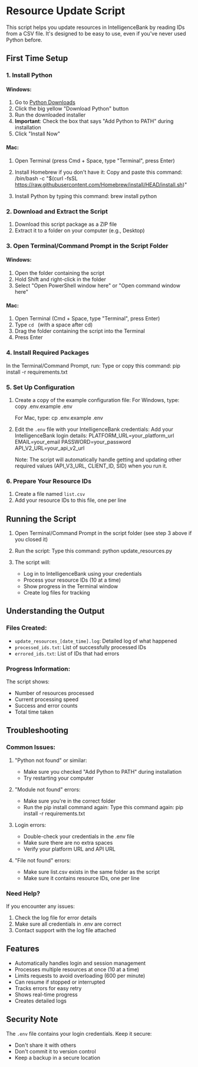 # Resource Update Script

This script helps you update resources in IntelligenceBank by reading IDs from a CSV file. It's designed to be easy to use, even if you've never used Python before.

## First Time Setup

### 1. Install Python

#### Windows:
1. Go to [Python Downloads](https://www.python.org/downloads/)
2. Click the big yellow "Download Python" button
3. Run the downloaded installer
4. **Important**: Check the box that says "Add Python to PATH" during installation
5. Click "Install Now"

#### Mac:
1. Open Terminal (press Cmd + Space, type "Terminal", press Enter)
2. Install Homebrew if you don't have it:
   Copy and paste this command:
   /bin/bash -c "$(curl -fsSL https://raw.githubusercontent.com/Homebrew/install/HEAD/install.sh)"

3. Install Python by typing this command:
   brew install python

### 2. Download and Extract the Script
1. Download this script package as a ZIP file
2. Extract it to a folder on your computer (e.g., Desktop)

### 3. Open Terminal/Command Prompt in the Script Folder

#### Windows:
1. Open the folder containing the script
2. Hold Shift and right-click in the folder
3. Select "Open PowerShell window here" or "Open command window here"

#### Mac:
1. Open Terminal (Cmd + Space, type "Terminal", press Enter)
2. Type `cd ` (with a space after cd)
3. Drag the folder containing the script into the Terminal
4. Press Enter

### 4. Install Required Packages
In the Terminal/Command Prompt, run:
Type or copy this command:
pip install -r requirements.txt

### 5. Set Up Configuration
1. Create a copy of the example configuration file:
   For Windows, type:
   copy .env.example .env

   For Mac, type:
   cp .env.example .env

2. Edit the `.env` file with your IntelligenceBank credentials:
   Add your IntelligenceBank login details:
   PLATFORM_URL=your_platform_url
   EMAIL=your_email
   PASSWORD=your_password
   API_V2_URL=your_api_v2_url

   Note: The script will automatically handle getting and updating other required values (API_V3_URL, CLIENT_ID, SID) when you run it.

### 6. Prepare Your Resource IDs
1. Create a file named `list.csv`
2. Add your resource IDs to this file, one per line

## Running the Script

1. Open Terminal/Command Prompt in the script folder (see step 3 above if you closed it)

2. Run the script:
   Type this command:
   python update_resources.py

3. The script will:
   - Log in to IntelligenceBank using your credentials
   - Process your resource IDs (10 at a time)
   - Show progress in the Terminal window
   - Create log files for tracking

## Understanding the Output

### Files Created:
- `update_resources_[date_time].log`: Detailed log of what happened
- `processed_ids.txt`: List of successfully processed IDs
- `errored_ids.txt`: List of IDs that had errors

### Progress Information:
The script shows:
- Number of resources processed
- Current processing speed
- Success and error counts
- Total time taken

## Troubleshooting

### Common Issues:

1. "Python not found" or similar:
   - Make sure you checked "Add Python to PATH" during installation
   - Try restarting your computer

2. "Module not found" errors:
   - Make sure you're in the correct folder
   - Run the pip install command again:
     Type this command again:
     pip install -r requirements.txt

3. Login errors:
   - Double-check your credentials in the .env file
   - Make sure there are no extra spaces
   - Verify your platform URL and API URL

4. "File not found" errors:
   - Make sure list.csv exists in the same folder as the script
   - Make sure it contains resource IDs, one per line

### Need Help?
If you encounter any issues:
1. Check the log file for error details
2. Make sure all credentials in .env are correct
3. Contact support with the log file attached

## Features

- Automatically handles login and session management
- Processes multiple resources at once (10 at a time)
- Limits requests to avoid overloading (600 per minute)
- Can resume if stopped or interrupted
- Tracks errors for easy retry
- Shows real-time progress
- Creates detailed logs

## Security Note

The `.env` file contains your login credentials. Keep it secure:
- Don't share it with others
- Don't commit it to version control
- Keep a backup in a secure location